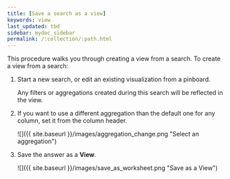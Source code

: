 ```yaml
---
title: [Save a search as a view]
keywords: view
last_updated: tbd
sidebar: mydoc_sidebar
permalink: /:collection/:path.html
---
```

This procedure walks you through creating a view from a search. To create a view from a search:

1. Start a new search, or edit an existing visualization from a pinboard.

    Any filters or aggregations created during this search will be reflected in the view.

2. If you want to use a different aggregation than the default one for any column, set it from the column header.

     ![]({{ site.baseurl }}/images/aggregation_change.png "Select an aggregation")

3. Save the answer as a **View**.

     ![]({{ site.baseurl }}/images/save_as_worksheet.png "Save as a View")
